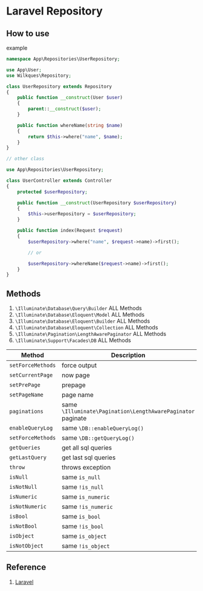 # Laravel Repository

## How to use

example

```php
namespace App\Repositories\UserRepository;

use App\User;
use Wilkques\Repository;

class UserRepository extends Repository
{
    public function __construct(User $user)
    {
        parent::__construct($user);
    }

    public function whereName(string $name)
    {
        return $this->where("name", $name);
    }
}

// other class

use App\Repositories\UserRepository;

class UserController extends Controller
{
    protected $userRepository;

    public function __construct(UserRepository $userRepository)
    {
        $this->userRepository = $userRepository;
    }

    public function index(Request $request)
    {
        $userRepository->where("name", $request->name)->first();

        // or

        $userRepository->whereName($request->name)->first();
    }
}
```

## Methods

1. `\Illuminate\Database\Query\Builder` ALL Methods
1. `\Illuminate\Database\Eloquent\Model` ALL Methods
1. `\Illuminate\Database\Eloquent\Builder` ALL Methods
1. `\Illuminate\Database\Eloquent\Collection` ALL Methods
1. `\Illuminate\Pagination\LengthAwarePaginator` ALL Methods
1. `\Illuminate\Support\Facades\DB` ALL Methods

|      Method           |               Description                |
|-----------------------|------------------------------------------|
|   `setForceMethods`   |               force output               |
|   `setCurrentPage`    |               now page                   |
|   `setPrePage`        |               prepage                    |
|   `setPageName`       |               page name                  |
|   `paginations`       |same `\Illuminate\Pagination\LengthAwarePaginator` paginate|
|   `enableQueryLog`    |       same `\DB::enableQueryLog()`       |
|   `setForceMethods`   |       same `\DB::getQueryLog()`          |
|   `getQueries`        |           get all sql queries            |
|   `getLastQuery`      |           get last sql queries           |
|   `throw`             |            throws exception              |
|   `isNull`            |             same `is_null`               |
|   `isNotNull`         |             same `!is_null`              |
|   `isNumeric`         |             same `is_numeric`            |
|   `isNotNumeric`      |             same `!is_numeric`           |
|   `isBool`            |             same `is_bool`               |
|   `isNotBool`         |             same `!is_bool`              |
|   `isObject`          |             same `is_object`             |
|   `isNotObject`       |             same `!is_object`            |

## Reference
1. [Laravel](https://laravel.com/docs)